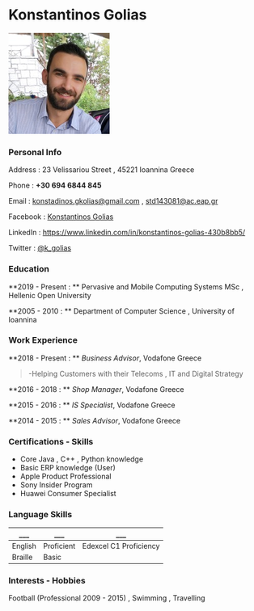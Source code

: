 # Konstantinos Golias        
![Alt Text](https://github.com/kgolias/MyCV/blob/main/0.jpeg)

### Personal Info

Address : 23 Velissariou Street , 45221 Ioannina Greece

Phone   : **+30 694 6844 845**

Email   : konstadinos.gkolias@gmail.com , std143081@ac.eap.gr

Facebook : [Konstantinos Golias](https://www.facebook.com/golias.kostas)

LinkedIn : https://www.linkedin.com/in/konstantinos-golias-430b8bb5/

Twitter  : [@k_golias](https://twitter.com/k_golias)

### Education

**2019 - Present : ** Pervasive and Mobile Computing Systems MSc , Hellenic Open University

**2005 - 2010    : ** Department of Computer Science , University of Ioannina

### Work Experience

**2018 - Present : ** *Business Advisor*, Vodafone Greece

> -Helping Customers with their Telecoms , IT and Digital Strategy

**2016 - 2018 : ** *Shop Manager*, Vodafone Greece

**2015 - 2016 : ** *IS Specialist*, Vodafone Greece

**2014 - 2015 : ** *Sales Advisor*, Vodafone Greece


### Certifications - Skills

+ Core Java , C++ , Python knowledge
+ Basic ERP knowledge (User)
+ Apple Product Professional
+ Sony Insider Program
+ Huawei Consumer Specialist


### Language Skills

___ | ___ | ___
--- | --- | ---
English | Proficient  | Edexcel C1 Proficiency
Braille | Basic  | 

### Interests - Hobbies

 Football (Professional 2009 - 2015) , Swimming , Travelling








